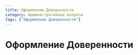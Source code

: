 ```yaml
---
title: Оформление Доверенности
category: Административные вопросы
tags: ["Оформление Доверенности"]
---
```


# Оформление Доверенности
